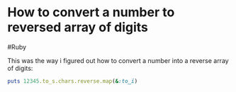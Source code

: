 # How to convert a number to reversed array of digits
#Ruby

This was the way i figured out how to convert a number into a reverse array of digits:

```ruby
puts 12345.to_s.chars.reverse.map(&:to_i) 
```
